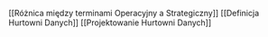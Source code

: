 [[Różnica między terminami Operacyjny a Strategiczny]]
[[Definicja Hurtowni Danych]]
[[Projektowanie Hurtowni Danych]]